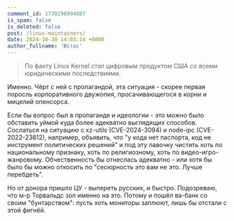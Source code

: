 ```yaml
---
comment_id: 1730296994087
is_spam: false
is_deleted: false
post: /linux-maintainers/
date: 2024-10-30 14:03:14 +0000
author_fullname: 'Юстас'
---
```


> По факту Linux Kernel стал цифровым продуктом США со всеми юридическими последствиями. 

Именно. Чёрт с ней с пропагандой, эта ситуация - скорее первая поросль корпоративного двужопия, просачивающегося в корни и мицелий опенсорса.

Если бы вопрос был в пропаганде и идеологии - это можно было обставить уймой куда более адекватно выглядящих способов. Сослаться на ситуацию с xz-utils (CVE-2024-3094) и node-ipc (CVE-2022-23812), например, объявить, что "у кода нет паспорта, код не инструмент политических решений" и под эту лавочку чистить хоть по национальному признаку, хоть по религиозному, хоть по видео-игро-жанровому.
Обчественность бы отнеслась адекватно - или хотя бы было бы можно откосить по "сесюрность это вам не это. Лучше перебдеть".

Но от донора пришло ЦУ - выпереть русских, и быстро. Подозреваю, что м-р Торвальдс зол именно на это. Потому и пошёл ва-банк со своим "бунтарством": пусть хоть мониторы заплюют, лишь бы отстали с этой фигнёй.

